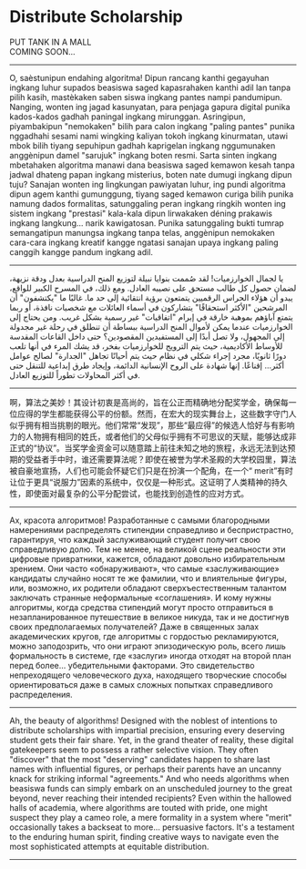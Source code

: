 # Distribute Scholarship

PUT TANK IN A MALL <br>
COMING SOON...

---

O, saèstunipun endahing algoritma! Dipun rancang kanthi gegayuhan ingkang luhur supados beasiswa saged kapasrahaken kanthi adil lan tanpa pilih kasih, mastèkaken saben siswa ingkang pantes nampi pandumipun. Nanging, wonten ing jagad kasunyatan, para penjaga gapura digital punika kados-kados gadhah paningal ingkang mirunggan. Asringipun, piyambakipun "nemokaken" bilih para calon ingkang "paling pantes" punika nggadhahi sesami nami wingking kaliyan tokoh ingkang kinurmatan, utawi mbok bilih tiyang sepuhipun gadhah kaprigelan ingkang nggumunaken anggènipun damel "sarujuk" ingkang boten resmi. Sarta sinten ingkang mbetahaken algoritma manawi dana beasiswa saged kemawon kesah tanpa jadwal dhateng papan ingkang misterius, boten nate dumugi ingkang dipun tuju? Sanajan wonten ing lingkungan pawiyatan luhur, ing pundi algoritma dipun agem kanthi gumunggung, tiyang saged kemawon curiga bilih punika namung dados formalitas, satunggaling peran ingkang ringkih wonten ing sistem ingkang "prestasi" kala-kala dipun lirwakaken déning prakawis ingkang langkung... narik kawigatosan. Punika satunggaling bukti tumrap semangatipun manungsa ingkang tanpa telas, anggènipun nemokaken cara-cara ingkang kreatif kangge ngatasi sanajan upaya ingkang paling canggih kangge pandum ingkang adil.

---

يا لجمال الخوارزميات! لقد صُممت بنوايا نبيلة لتوزيع المنح الدراسية بعدل ودقة نزيهة، لضمان حصول كل طالب مستحق على نصيبه العادل. ومع ذلك، في المسرح الكبير للواقع، يبدو أن هؤلاء الحراس الرقميين يتمتعون برؤية انتقائية إلى حد ما. غالبًا ما "يكتشفون" أن المرشحين "الأكثر استحقاقًا" يتشاركون في أسماء العائلات مع شخصيات نافذة، أو ربما يتمتع آباؤهم بموهبة خارقة في إبرام "اتفاقيات" غير رسمية بشكل غريب. ومن يحتاج إلى الخوارزميات عندما يمكن لأموال المنح الدراسية ببساطة أن تنطلق في رحلة غير مجدولة إلى المجهول، ولا تصل أبدًا إلى المستفيدين المقصودين؟ حتى داخل القاعات المقدسة للأوساط الأكاديمية، حيث يتم الترويج للخوارزميات بفخر، قد يشك المرء في أنها تلعب دورًا ثانويًا، مجرد إجراء شكلي في نظام حيث يتم أحيانًا تجاهل "الجدارة" لصالح عوامل أكثر... إقناعًا. إنها شهادة على الروح الإنسانية الدائمة، وإيجاد طرق إبداعية للتنقل حتى في أكثر المحاولات تطوراً للتوزيع العادل.

---

啊，算法之美妙！其设计初衷是高尚的，旨在公正而精确地分配奖学金，确保每一位应得的学生都能获得公平的份额。然而，在宏大的现实舞台上，这些数字守门人似乎拥有相当挑剔的眼光。他们常常“发现”，那些“最应得”的候选人恰好与有影响力的人物拥有相同的姓氏，或者他们的父母似乎拥有不可思议的天赋，能够达成非正式的“协议”。当奖学金资金可以随意踏上前往未知之地的旅程，永远无法到达预期的受益者手中时，谁还需要算法呢？即使在被誉为学术圣殿的大学校园里，算法被自豪地宣扬，人们也可能会怀疑它们只是在扮演一个配角，在一个“ merit”有时让位于更具“说服力”因素的系统中，仅仅是一种形式。这证明了人类精神的持久性，即使面对最复杂的公平分配尝试，也能找到创造性的应对方式。

---

Ах, красота алгоритмов! Разработанные с самыми благородными намерениями распределять стипендии справедливо и беспристрастно, гарантируя, что каждый заслуживающий студент получит свою справедливую долю. Тем не менее, на великой сцене реальности эти цифровые привратники, кажется, обладают довольно избирательным зрением. Они часто «обнаруживают», что самые «заслуживающие» кандидаты случайно носят те же фамилии, что и влиятельные фигуры, или, возможно, их родители обладают сверхъестественным талантом заключать странные неформальные «соглашения». И кому нужны алгоритмы, когда средства стипендий могут просто отправиться в незапланированное путешествие в великое никуда, так и не достигнув своих предполагаемых получателей? Даже в священных залах академических кругов, где алгоритмы с гордостью рекламируются, можно заподозрить, что они играют эпизодическую роль, всего лишь формальность в системе, где «заслуги» иногда отходят на второй план перед более... убедительными факторами. Это свидетельство непреходящего человеческого духа, находящего творческие способы ориентироваться даже в самых сложных попытках справедливого распределения.

---

Ah, the beauty of algorithms! Designed with the noblest of intentions to distribute scholarships with impartial precision, ensuring every deserving student gets their fair share. Yet, in the grand theater of reality, these digital gatekeepers seem to possess a rather selective vision. They often "discover" that the most "deserving" candidates happen to share last names with influential figures, or perhaps their parents have an uncanny knack for striking informal "agreements." And who needs algorithms when beasiswa funds can simply embark on an unscheduled journey to the great beyond, never reaching their intended recipients? Even within the hallowed halls of academia, where algorithms are touted with pride, one might suspect they play a cameo role, a mere formality in a system where "merit" occasionally takes a backseat to more... persuasive factors. It's a testament to the enduring human spirit, finding creative ways to navigate even the most sophisticated attempts at equitable distribution.

---
